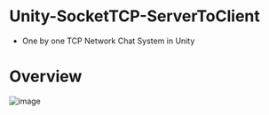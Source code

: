 # Unity-SocketTCP-ServerToClient

* One by one TCP Network Chat System in Unity

# Overview
 
![image](https://raw.githubusercontent.com/Wei-Tsung-Lin/Unity-Chat-System/main/demo.jpg)
